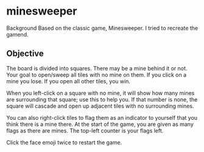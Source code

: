 # minesweeper
Background
Based on the classic game, Minesweeper. I tried to recreate the gamend.

## Objective
The board is divided into squares. There may be a mine behind it or not. Your goal to open/sweep all tiles with no mine on them. If you click on a mine you lose. If you open all other tiles, you win.

When you left-click on a square with no mine, it will show how many mines are surrounding that square; use this to help you. If that number is none, the square will cascade and open up adjacent tiles with no surrounding mines.

You can also right-click tiles to flag them as an indicator to yourself that you think there is a mine there. At the start of the game, you are given as many flags as there are mines. The top-left counter is your flags left.

Click the face emoji twice to restart the game.
